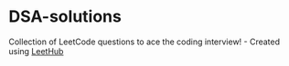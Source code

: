 # DSA-solutions
Collection of LeetCode questions to ace the coding interview! - Created using [LeetHub](https://github.com/QasimWani/LeetHub)

